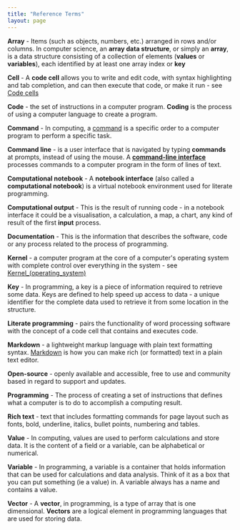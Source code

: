```yaml
---
title: "Reference Terms"
layout: page
---
```


**Array** - Items (such as objects, numbers, etc.) arranged in rows and/or columns. In computer science, an **array data structure**, or simply an **array**, is a data structure consisting of a collection of elements (**values** or **variables**), each identified by at least one array index or **key**

**Cell** - A **code cell** allows you to write and edit code, with syntax highlighting and tab completion, and can then execute that code, or make it run - see [Code cells](https://jupyter-notebook.readthedocs.io/en/stable/notebook.html#:~:text=collection%20of%20examples.-,Code%20cells,(IPython)%20runs%20Python%20code.)

**Code** - the set of instructions in a computer program. **Coding** is the process of using a computer language to create a program.

**Command** - In computing, a [command](https://en.wikipedia.org/wiki/Command_(computing)#:~:text=In%20computing%2C%20a%20command%20is,an%20option%20in%20a%20menu.) is a specific order to a computer program to perform a specific task.

**Command line** -  is a user interface that is navigated by typing **commands** at prompts, instead of using the mouse. A [**command-line interface**](https://en.wikipedia.org/wiki/Command-line_interface#Command-line_interpreter) processes commands to a computer program in the form of lines of text.

**Computational notebook** - A **notebook interface** (also called a **computational notebook**) is a virtual notebook environment used for literate programming.

**Computational output** - This is the result of running code - in a notebook interface it could be a visualisation, a calculation, a map, a chart, any kind of result of the first **input** process.

**Documentation** - This is the information that describes the software, code or any process related to the process of programming.

**Kernel** -  a computer program at the core of a computer's operating system with complete control over everything in the system - see [Kernel_(operating_system)](https://en.wikipedia.org/wiki/Kernel_(operating_system))

**Key** - In programming, a key is a piece of information required to retrieve some data. Keys are defined to help speed up access to data - a unique identifier for the complete data used to retrieve it from some location in the structure.

**Literate programming** - pairs the functionality of word processing software with the concept of a code cell that contains and executes code.

**Markdown** - a lightweight markup language with plain text formatting syntax. [Markdown](https://en.wikipedia.org/wiki/Markdown) is how you can make rich (or formatted) text in a plain text editor.

**Open-source** - openly available and accessible, free to use and community based in regard to support and updates.

**Programming** - The process of creating a set of instructions that defines what a computer is to do to accomplish a computing result.

**Rich text** - text that includes formatting commands for page layout such as fonts, bold, underline, italics, bullet points, numbering and tables.

**Value** - In computing, values are used to perform calculations and store data. It is the content of a field or a variable, can be alphabetical or numerical.

**Variable** - In programming, a variable is a container that holds information that can be used for calculations and data analysis. Think of it as a box that you can put something (ie a value) in. A variable always has a name and contains a value.

**Vector** - A **vector**, in programming, is a type of array that is one dimensional. **Vectors** are a logical element in programming languages that are used for storing data.
